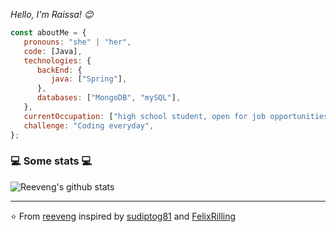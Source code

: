 


<p><em>Hello, I'm Raissa! 😊</br>
</em></p>


```javascript
const aboutMe = {
   pronouns: "she" | "her",
   code: [Java],
   technologies: {
      backEnd: {
         java: ["Spring"],
      },
      databases: ["MongoDB", "mySQL"],
   },
   currentOccupation: ["high school student, open for job opportunities"],
   challenge: "Coding everyday",
};
```

<h3>💻 Some stats 💻</h3>

![Reeveng's github stats](https://github-readme-stats.vercel.app/api?username=raissaasantos&theme=tokyonight&hide_border=true&include_all_commits=true&count_private=true&layout=compact)

---

⭐️ From [reeveng](https://github.com/reeveng) inspired by [sudiptog81](https://github.com/sudiptog81) and  [FelixRilling](https://github.com/)


























